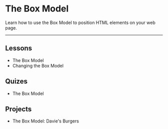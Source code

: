 # The Box Model

Learn how to use the Box Model to position HTML elements on your web page.

----



## Lessons
- The Box Model
- Changing the Box Model


## Quizes
- The Box Model

## Projects
- The Box Model: Davie's Burgers

